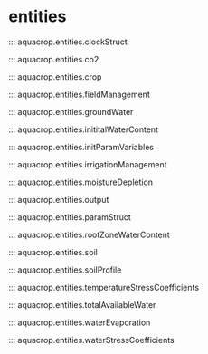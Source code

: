# entities

::: aquacrop.entities.clockStruct

::: aquacrop.entities.co2

::: aquacrop.entities.crop

::: aquacrop.entities.fieldManagement

::: aquacrop.entities.groundWater

::: aquacrop.entities.inititalWaterContent

::: aquacrop.entities.initParamVariables

::: aquacrop.entities.irrigationManagement

::: aquacrop.entities.moistureDepletion

::: aquacrop.entities.output

::: aquacrop.entities.paramStruct

::: aquacrop.entities.rootZoneWaterContent

::: aquacrop.entities.soil

::: aquacrop.entities.soilProfile

::: aquacrop.entities.temperatureStressCoefficients

::: aquacrop.entities.totalAvailableWater

::: aquacrop.entities.waterEvaporation

::: aquacrop.entities.waterStressCoefficients
